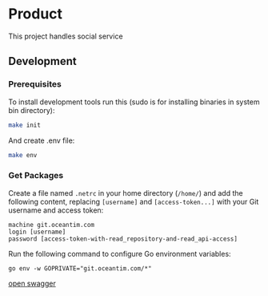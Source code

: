 # Product
This project handles social service 

## Development

### Prerequisites
To install development tools run this (sudo is for installing binaries in system bin directory):
```bash
make init
```
And create .env file:
```bash
make env
```

### Get Packages
Create a file named `.netrc` in your home directory (`/home/`) and add the following content, replacing `[username]` and `[access-token...]` with your Git username and access token:

```text
machine git.oceantim.com
login [username]
password [access-token-with-read_repository-and-read_api-access]
```
Run the following command to configure Go environment variables:
```shell
go env -w GOPRIVATE="git.oceantim.com/*"
```

[open swagger](http://localhost:8000/docs/index.html)
